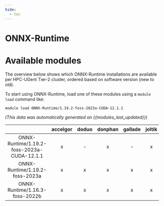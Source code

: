 ```yaml
---
hide:
  - toc
---
```


ONNX-Runtime
============

# Available modules


The overview below shows which ONNX-Runtime installations are available per HPC-UGent Tier-2 cluster, ordered based on software version (new to old).

To start using ONNX-Runtime, load one of these modules using a `module load` command like:

```shell
module load ONNX-Runtime/1.19.2-foss-2023a-CUDA-12.1.1
```

*(This data was automatically generated on {{modules_last_updated}})*  

| |accelgor|doduo|donphan|gallade|joltik|shinx|skitty|
| :---: | :---: | :---: | :---: | :---: | :---: | :---: | :---: |
|ONNX-Runtime/1.19.2-foss-2023a-CUDA-12.1.1|x|-|x|-|x|-|-|
|ONNX-Runtime/1.19.2-foss-2023a|x|x|x|x|x|x|x|
|ONNX-Runtime/1.16.3-foss-2022b|x|x|x|x|x|-|-|
